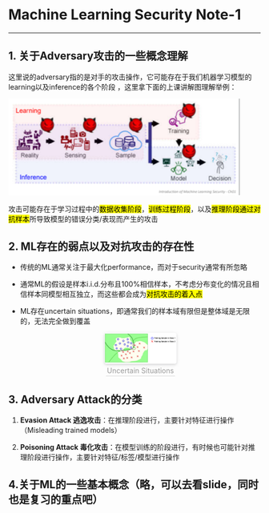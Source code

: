 # Machine Learning Security Note-1

---

## 1. 关于Adversary攻击的一些概念理解

这里说的adversary指的是对手的攻击操作，它可能存在于我们机器学习模型的learning以及inference的各个阶段  ，这里拿下面的上课讲解图理解举例：

<img title="" src="./Fig1/1.png" alt="" width="463" data-align="center">

攻击可能存在于学习过程中的<mark>数据收集阶段</mark>，<mark>训练过程阶段</mark>，以及<mark>推理阶段通过对抗样本</mark>所导致模型的错误分类/表现而产生的攻击

## 2. ML存在的弱点以及对抗攻击的存在性

- 传统的ML通常关注于最大化performance，而对于security通常有所忽略

- 通常ML的假设是样本i.i.d.分布且100%相信样本，不考虑分布变化的情况且相信样本同模型相互独立，而这些都会成为<mark>对抗攻击的着入点</mark>

- ML存在uncertain situations，即通常我们的样本域有限但是整体域是无限的，无法完全做到覆盖
  
  <center>
   <img style="width:30%;height:auto;border-radius: 0.3125em;
   box-shadow: 0 2px 4px 0 rgba(34,36,38,.12),0 2px 10px 0 rgba(34,36,38,.08);" 
  src="./Fig1/2.png">
   <br>
   <div style="color:orange; border-bottom: 1px solid #d9d9d9;
   display: inline-block;
   color: #999;
   padding: 2px;">Uncertain Situations</div>
  </center>

## 3. Adversary Attack的分类

1. **Evasion Attack 逃逸攻击**：在推理阶段进行，主要针对特征进行操作（Misleading trained models）

2. **Poisoning Attack 毒化攻击**：在模型训练的阶段进行，有时候也可能针对推理阶段进行操作，主要针对特征/标签/模型进行操作

## 4.关于ML的一些基本概念（略，可以去看slide，同时也是复习的重点吧）
